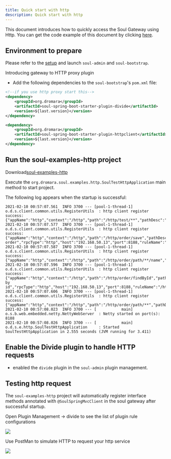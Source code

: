 ```yaml
---
title: Quick start with http
description: Quick start with http
---
```


This document introduces how to quickly access the Soul Gateway using Http. You can get the code example of this document by clicking [here](https://github.com/dromara/soul/tree/master/soul-examples/soul-examples-http).

## Environment to prepare

Please refer to the [setup](../soul-set-up) and launch `soul-admin` and `soul-bootstrap`.

Introducing gateway to HTTP proxy plugin

* Add the following dependencies to the `soul-bootstrap`'s `pom.xml` file:

```xml
<!--if you use http proxy start this-->
<dependency>
    <groupId>org.dromara</groupId>
    <artifactId>soul-spring-boot-starter-plugin-divide</artifactId>
    <version>${last.version}</version>
</dependency>

<dependency>
    <groupId>org.dromara</groupId>
    <artifactId>soul-spring-boot-starter-plugin-httpclient</artifactId>
    <version>${last.version}</version>
</dependency>
```

## Run the soul-examples-http project

Download[soul-examples-http](https://github.com/dromara/soul/tree/master/soul-examples/soul-examples-http)

Execute the `org.dromara.soul.examples.http.SoulTestHttpApplication` main method to start project.

The following log appears when the startup is successful:
```shell
2021-02-10 00:57:07.561  INFO 3700 --- [pool-1-thread-1] o.d.s.client.common.utils.RegisterUtils  : http client register success: {"appName":"http","context":"/http","path":"/http/test/**","pathDesc":"","rpcType":"http","host":"192.168.50.13","port":8188,"ruleName":"/http/test/**","enabled":true,"registerMetaData":false} 
2021-02-10 00:57:07.577  INFO 3700 --- [pool-1-thread-1] o.d.s.client.common.utils.RegisterUtils  : http client register success: {"appName":"http","context":"/http","path":"/http/order/save","pathDesc":"Save order","rpcType":"http","host":"192.168.50.13","port":8188,"ruleName":"/http/order/save","enabled":true,"registerMetaData":false} 
2021-02-10 00:57:07.587  INFO 3700 --- [pool-1-thread-1] o.d.s.client.common.utils.RegisterUtils  : http client register success: {"appName":"http","context":"/http","path":"/http/order/path/**/name","pathDesc":"","rpcType":"http","host":"192.168.50.13","port":8188,"ruleName":"/http/order/path/**/name","enabled":true,"registerMetaData":false} 
2021-02-10 00:57:07.596  INFO 3700 --- [pool-1-thread-1] o.d.s.client.common.utils.RegisterUtils  : http client register success: {"appName":"http","context":"/http","path":"/http/order/findById","pathDesc":"Find by id","rpcType":"http","host":"192.168.50.13","port":8188,"ruleName":"/http/order/findById","enabled":true,"registerMetaData":false} 
2021-02-10 00:57:07.606  INFO 3700 --- [pool-1-thread-1] o.d.s.client.common.utils.RegisterUtils  : http client register success: {"appName":"http","context":"/http","path":"/http/order/path/**","pathDesc":"","rpcType":"http","host":"192.168.50.13","port":8188,"ruleName":"/http/order/path/**","enabled":true,"registerMetaData":false} 
2021-02-10 00:57:08.023  INFO 3700 --- [           main] o.s.b.web.embedded.netty.NettyWebServer  : Netty started on port(s): 8188
2021-02-10 00:57:08.026  INFO 3700 --- [           main] o.d.s.e.http.SoulTestHttpApplication     : Started SoulTestHttpApplication in 2.555 seconds (JVM running for 3.411) 
```

## Enable the Divide plugin to handle HTTP requests

* enabled the `divide` plugin in the `soul-admin` plugin management.

## Testing http request

The `soul-examples-http` project will automatically register interface methods annotated with `@SoulSpringMvcClient` in the soul gateway after successful startup.

Open Plugin Management -> divide to see the list of plugin rule configurations

![](/img/soul/quick-start/http/rule-list.png)

Use PostMan to simulate HTTP to request your http service

![](/img/soul/quick-start/http/postman-test.png)

